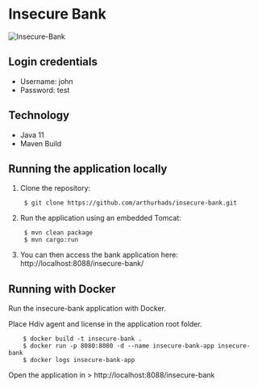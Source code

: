 # Insecure Bank
![Insecure-Bank](https://hdivsecurity.com/img/bank.png)

## Login credentials 
- Username: john
- Password: test

## Technology
- Java 11 
- Maven Build

## Running the application locally

1. Clone the repository:

        $ git clone https://github.com/arthurhads/insecure-bank.git
        
2. Run the application using an embedded Tomcat:

	    $ mvn clean package
	    $ mvn cargo:run
	    
3. You can then access the bank application here: http://localhost:8088/insecure-bank/

## Running with Docker

Run the insecure-bank application with Docker.

Place Hdiv agent and license in the application root folder.

        $ docker build -t insecure-bank .
        $ docker run -p 8080:8080 -d --name insecure-bank-app insecure-bank
        $ docker logs insecure-bank-app

Open the application in > http://localhost:8088/insecure-bank        
